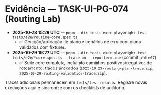 # Evidência — TASK-UI-PG-074 (Routing Lab)

- **2025-10-28 15:26 UTC** — `pnpm --dir tests exec playwright test tests/e2e/routing-core.spec.ts`
  - ✅ Geração/aplicação de plano e cenários de erro controlado validados com fixtures.
- **2025-10-29 19:22 UTC** — `pnpm --dir tests exec playwright test tests/e2e/*core.spec.ts --trace on --reporter=line` (commit `afdfe67`)
  - ✅ Suite core completa, incluindo caminhos positivos/negativos de roteamento; traces anexados (`2025-10-29-routing-plan-trace.zip`, `2025-10-29-routing-validation-trace.zip`).

Traces adicionais permanecem em `tests/test-results`. Registre novas execuções aqui e sincronize com os checklists de auditoria.
